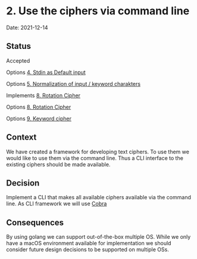 # 2. Use the ciphers via command line

Date: 2021-12-14

## Status

Accepted

Options [4. Stdin as Default input](0004-stdin-as-default-input.md)

Options [5. Normalization of input / keyword charakters](0005-normalization-of-input-keyword-charakters.md)

Implements [8. Rotation Cipher](0008-rotation-cipher.md)

Options [8. Rotation Cipher](0008-rotation-cipher.md)

Options [9. Keyword cipher](0009-keyword-cipher.md)

## Context

We have created a framework for developing text ciphers. To use them we would like to use them
via the command line. Thus a CLI interface to the existing ciphers should be made available.

## Decision

Implement a CLI that makes all available ciphers available via the command line.
As CLI framework we will use [Cobra](https://github.com/spf13/cobra)

## Consequences

By using golang we can support out-of-the-box multiple OS.
While we only have a macOS environment available for implementation we should consider future design decisions to be supported on multiple OSs.
